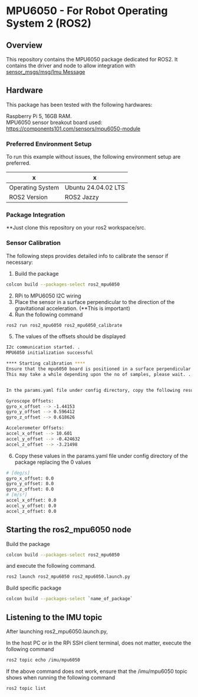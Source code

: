 # MPU6050 - For Robot Operating System 2 (ROS2)

## Overview

This repository contains the MPU6050 package dedicated for ROS2. It contains the driver and node to allow integration with [sensor_msgs/msg/Imu Message](https://docs.ros2.org/foxy/api/sensor_msgs/msg/Imu.html)

## Hardware

This package has been tested with the following hardwares: 

Raspberry Pi 5, 16GB RAM. \
MPU6050 sensor breakout board used: https://components101.com/sensors/mpu6050-module 

### Preferred Environment Setup

To run this example without issues, the following environment setup are preferred.

|        x          |              x            |
|------------------|--------------------------|
| Operating System | Ubuntu 24.04.02 LTS  |
| ROS2 Version     | ROS2 Jazzy              |

### Package Integration

**Just clone this repository on your ros2 workspace/src.

### Sensor Calibration

The following steps provides detailed info to calibrate the sensor if necessary:

1. Build the package
```bash
colcon build --packages-select ros2_mpu6050
```
2. RPi to MPU6050 I2C wiring 
3. Place the sensor in a surface perpendicular to the direction of the gravitational acceleration. (**This is important)
4. Run the following command
```bash
ros2 run ros2_mpu6050 ros2_mpu6050_calibrate
```
5. The values of the offsets should be displayed
```bash
I2c communication started. .
MPU6050 initialization successful

**** Starting calibration ****
Ensure that the mpu6050 board is positioned in a surface perpendicular to the direction gravitational accelleration
This may take a while depending upon the no of samples, please wait. . .


In the params.yaml file under config directory, copy the following results accordingly

Gyroscope Offsets: 
gyro_x_offset --> -1.44153
gyro_y_offset --> 0.596412
gyro_z_offset --> 0.618626

Accelerometer Offsets: 
accel_x_offset --> 10.601
accel_y_offset --> -0.424632
accel_z_offset --> -3.21498
```
6. Copy these values in the params.yaml file under config directory of the package replacing the 0 values
```bash
# [deg/s]
gyro_x_offset: 0.0
gyro_y_offset: 0.0
gyro_z_offset: 0.0
# [m/s²]
accel_x_offset: 0.0
accel_y_offset: 0.0
accel_z_offset: 0.0
```

## Starting the ros2_mpu6050 node

Build the package
```bash
colcon build --packages-select ros2_mpu6050
```
and execute the following command.

```bash
ros2 launch ros2_mpu6050 ros2_mpu6050.launch.py
```
Build specific package

```bash
colcon build --packages-select `name_of_package`
```

## Listening to the IMU topic

After launching ros2_mpu6050.launch.py,

In the host PC or in the RPi SSH client terminal, does not matter, execute the following command

```bash
ros2 topic echo /imu/mpu6050
```

If the above command does not work, ensure that the /imu/mpu6050 topic shows when running the following command

```bash
ros2 topic list
```
